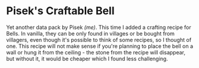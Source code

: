 # Pisek's Craftable Bell

Yet another data pack by Pisek *(me)*. This time I added a crafting recipe for Bells. In vanilla, they can be only found in villages or be bought from villagers, even though it's possible to think of some recipes, so I thought of one. This recipe will not make sense if you're planning to place the bell on a wall or hung it from the ceiling - the stone from the recipe will disappear, but without it, it would be cheaper which I found less challenging.
